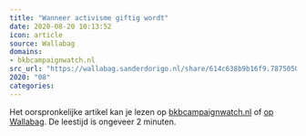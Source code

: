 ```yaml
---
title: "Wanneer activisme giftig wordt"
date: 2020-08-20 10:13:52
icon: article
source: Wallabag
domains:
- bkbcampaignwatch.nl
src_url: "https://wallabag.sanderdorigo.nl/share/614c638b9b16f9.78750509"
2020: "08"
categories:
---
```

Het oorspronkelijke artikel kan je lezen op [bkbcampaignwatch.nl](https://bkbcampaignwatch.nl/wanneer-activisme-giftig-wordt/) of [op Wallabag](https://wallabag.sanderdorigo.nl/share/614c638b9b16f9.78750509). De leestijd is ongeveer 2 minuten.
